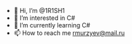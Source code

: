 - 👋 Hi, I’m @1R1SH1
- 👀 I’m interested in C#
- 🌱 I’m currently learning C#
- 📫 How to reach me rmurzyev@mail.ru

<!---
1R1SH1/1R1SH1 is a ✨ special ✨ repository because its `README.md` (this file) appears on your GitHub profile.
You can click the Preview link to take a look at your changes.
--->
